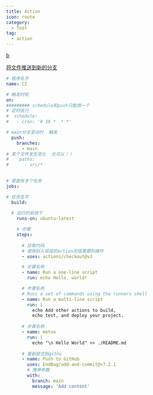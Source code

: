```yaml
---
title: Action
icon: route
category:
  - Tool
tag:
  - action 
---
```

[b](https://www.bilibili.com/video/BV1RE411R7Uy/?spm_id_from=333.788.recommend_more_video.1&vd_source=f8821730ff8a13ec89104c8629e6d42b)

[将文件推送到新的分支](https://github.com/JamesIves/github-pages-deploy-action)
```yml
# 程序名字
name: CI

# 触发时机
on:
######### schedule和push只能用一个
# 定时执行
#  schedule:
#   - cron: '0 10 *  * *'

# main分支变动时  触发
  push:
    branches: 
      - main
# 某个文件发生变化  也可以！！    
#    paths:
#      - src/*
    

# 里面有多个任务
jobs:

# 任务名字
  build:
  
  # 运行的系统下
    runs-on: ubuntu-latest

    # 步骤
    steps:
    
      # 拉取代码
      # 使用别人现成的action完成需要的操作
      - uses: actions/checkout@v3

      # 步骤名称
      - name: Run a one-line script
        run: echo Hello, world!

      # 步骤名称
      # Runs a set of commands using the runners shell
      - name: Run a multi-line script
        run: |
          echo Add other actions to build,
          echo test, and deploy your project.
          
      # 步骤名称
      - name: metoo
        run: |
          echo "\n Hello World" >> ./README.md
          
      # 重新提交到githu   
      - name: Push to GitHub
        uses: EndBug/add-and-commit@v7.2.1
        # 携带参数
        with:
          branch: main
          message: 'Add content'
```